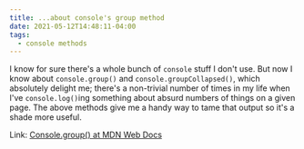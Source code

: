 ```yaml
---
title: ...about console's group method
date: 2021-05-12T14:48:11-04:00
tags:
  - console methods
---
```


I know for sure there's a whole bunch of `console` stuff I don't use. But now I know about `console.group()` and `console.groupCollapsed()`, which absolutely delight me; there's a non-trivial number of times in my life when I've `console.log()`ing something about absurd numbers of things on a given page. The above methods give me a handy way to tame that output so it's a shade more useful.

Link: [Console.group() at MDN Web Docs](https://developer.mozilla.org/en-US/docs/Web/API/Console/group)

